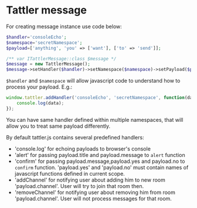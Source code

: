 # Tattler message

For creating message instance use code below:
```php
$handler='consoleEcho';
$namespace='secretNamespace';
$payload=['anything', 'you' => ['want'], ['to' => 'send']];

/** var ITattlerMessage::class $message */
$message = new TattlerMessage();
$message->setHandler($handler)->setNamespace($namespace)->setPayload($payload);
```

`$handler` and `$namespace` will allow javascript code to understand how to process your payload.
E.g.:
```javascript
window.tattler.addHandler('consoleEcho', 'secretNamespace', function(data) {
	console.log(data);
});
```
You can have same handler defined within multiple namespaces, that will allow you to treat same payload differently.

By default tattler.js contains several predefined handlers:
* 'console.log' for echoing payloads to browser's console
* 'alert' for passing payload.title and payload.message to `alert` function
* 'confirm' for passing payload.message,payload.yes and payload.no to `confirm` function. 'payload.yes' and 'payload.no'
must contain names of javascript functions defined in current scope.
* 'addChannel' for notifying user about adding him to new room 'payload.channel'. User will try to join that room then.
* 'removeChannel' for notifying user about removing him from room 'payload.channel'. User will not process messages 
for that room. 